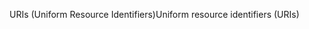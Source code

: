 <span data-ttu-id="7c4be-101">URIs (Uniform Resource Identifiers)</span><span class="sxs-lookup"><span data-stu-id="7c4be-101">Uniform resource identifiers (URIs)</span></span>